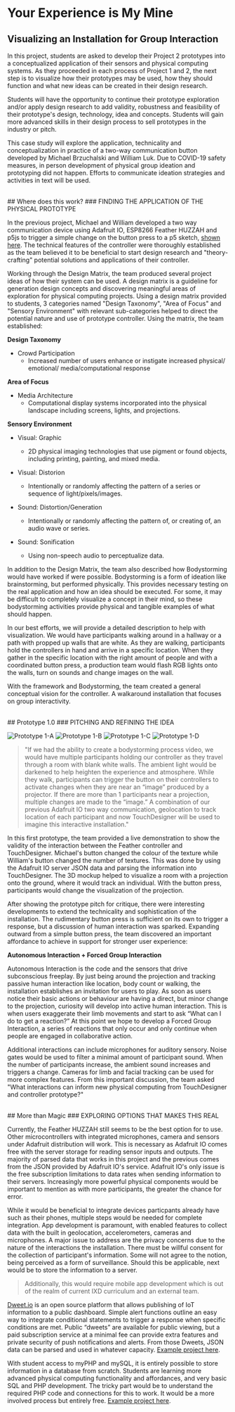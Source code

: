 # Your Experience is My Mine
## Visualizing an Installation for Group Interaction

In this project, students are asked to develop their Project 2 prototypes into a conceptualized application of their sensors and physical computing systems. As they proceeded in each process of Project 1 and 2, the next step is to visualize how their prototypes may be used, how they should function and what new ideas can be created in their design research.

Students will have the opportunity to continue their prototype exploration and/or apply design research to add validity, robustness and feasibility of their prototype's design, technology, idea and concepts. Students will gain more advanced skills in their design process to sell prototypes in the industry or pitch.

This case study will explore the application, technicality and conceptualization in practice of a two-way communication button developed by Michael Brzuchalski and William Luk. Due to COVID-19 safety measures, in person development of physical group ideation and prototyping did not happen. Efforts to communicate ideation strategies and activities in text will be used.

<br/>
## Where does this work?
### FINDING THE APPLICATION OF THE PHYSICAL PROTOTYPE

In the previous project, Michael and William developed a two way communication device using Adafruit IO, ESP8266 Feather HUZZAH and p5js to trigger a simple change on the button press to a p5 sketch, [shown here](https://www.youtube.com/watch?v=kvUjG0uZmqE). The technical features of the controller were thoroughly established as the team believed it to be beneficial to start design research and "theory-crafting" potential solutions and applications of their controller.

Working through the Design Matrix, the team produced several project ideas of how their system can be used. A design matrix is a guideline for generation design concepts and discovering meaningful areas of exploration for physical computing projects. Using a design matrix provided to students, 3 categories named "Design Taxonomy", "Area of Focus" and "Sensory Environment" with relevant sub-categories helped to direct the potential nature and use of prototype controller. Using the matrix, the team established:

**Design Taxonomy**
* Crowd Participation
  - Increased number of users enhance or instigate increased physical/ emotional/ media/computational response
  
**Area of Focus**
* Media Architecture
  - Computational display systems incorporated into the physical landscape including screens, lights, and projections.
  
**Sensory Environment**
* Visual: Graphic
  - 2D physical imaging technologies that use pigment or found objects, including printing, painting, and mixed media.
  
* Visual: Distorion
  - Intentionally or randomly affecting the pattern of a series or sequence of light/pixels/images.
  
* Sound: Distortion/Generation
  - Intentionally or randomly affecting the pattern of, or creating of, an audio wave or series.
  
* Sound: Sonification
  - Using non-speech audio to perceptualize data.

In addition to the Design Matrix, the team also described how Bodystorming would have worked if were possible. Bodystorming is a form of ideation like brainstorming, but performed physically. This provides necessary testing on the real application and how an idea should be executed. For some, it may be difficult to completely visualize a concept in their mind, so these bodystorming activities provide physical and tangible examples of what should happen.

In our best efforts, we will provide a detailed description to help with visualization. We would have participants walking around in a hallway or a path with propped up walls that are white. As they are walking, participants hold the controllers in hand and arrive in a specific location. When they gather in the specific location with the right amount of people and with a coordinated button press, a production team would flash RGB lights onto the walls, turn on sounds and change images on the wall.

With the framework and Bodystorming, the team created a general conceptual vision for the controller. A walkaround installation that focuses on group interactivity.

<br/>
## Prototype 1.0
### PITCHING AND REFINING THE IDEA

![Prototype 1-A](/images/TDMovieOut.0.jpg) ![Prototype 1-B](/images/TDMovieOut.1.jpg) ![Prototype 1-C](/images/TDMovieOut.2.jpg) ![Prototype 1-D](/images/TDMovieOut.3.jpg)


>"If we had the ability to create a bodystorming process video, we would have multiple participants holding our controller as they travel through a room with blank white walls. The ambient light would be darkened to help heighten the experience and atmosphere. While they walk, participants can trigger the button on their controllers to activate changes when they are near an “image” produced by a projector. If there are more than 1 participants near a projection, multiple changes are made to the “image.” 
A combination of our previous Adafruit IO two way communication, geolocation to track location of each participant and now TouchDesigner will be used to imagine this interactive installation."

In this first prototype, the team provided a live demonstration to show the validity of the interaction between the Feather controller and TouchDesigner. Michael's button changed the colour of the texture while William's button changed the number of textures. This was done by using the Adafruit IO server JSON data and parsing the information into TouchDesigner. The 3D mockup helped to visualize a room with a projection onto the ground, where it would track an individual. With the button press, participants would change the visualization of the projection.

After showing the prototype pitch for critique, there were interesting developments to extend the technicality and sophistication of the installation. The rudimentary button press is sufficient on its own to trigger a response, but a discussion of human interaction was sparked. Expanding outward from a simple button press, the team discovered an important affordance to achieve in support for stronger user experience:

**Autonomous Interaction + Forced Group Interaction**

Autonomous Interaction is the code and the sensors that drive subconscious freeplay. By just being around the projection and tracking passive human interaction like location, body count or walking, the installation establishes an invitation for users to play. As soon as users notice their basic actions or behaviour are having a direct, but minor change to the projection, curiosity will develop into active human interaction. This is when users exaggerate their limb movements and start to ask “What can I do to get a reaction?” At this point we hope to develop a Forced Group Interaction, a series of reactions that only occur and only continue when people are engaged in collaborative action.

Additional interactions can include microphones for auditory sensory. Noise gates would be used to filter a minimal amount of participant sound. When the number of participants increase, the ambient sound increases and triggers a change. Cameras for limb and facial tracking can be used for more complex features. From this important discussion, the team asked "What interactions can inform new physical computing from TouchDesigner and controller prototype?"

<br/>
## More than Magic
### EXPLORING OPTIONS THAT MAKES THIS REAL

Currently, the Feather HUZZAH still seems to be the best option for to use. Other microcontrollers with integrated microphones, camera and sensors under Adafruit distribution will work. This is necessary as Adafruit IO comes free with the server storage for reading sensor inputs and outputs. The majority of parsed data that works in this project and the previous comes from the JSON provided by Adafruit IO's service. Adafruit IO's only issue is the free subscription limitations to data rates when sending information to their servers. Increasingly more powerful physical components would be important to mention as with more participants, the greater the chance for error.

While it would be beneficial to integrate devices particpants already have such as their phones, multiple steps would be needed for complete integration. App development is paramount, with enabled features to collect data with the built in geolocation, accelerometers, cameras and microphones. A major issue to address are the privacy concerns due to the nature of the interactions the installation. There must be willful consent for the collection of participant's information. Some will not agree to the notion, being perceived as a form of surveillance. Should this be applicable, next would be to store the information to a server.
>Additionally, this would require mobile app development which is out of the realm of current IXD curriculum and an external team.


[Dweet.io](http://dweet.io/) is an open source platform that allows publishing of IoT information to a public dashboard. Simple alert functions outline an easy way to integrate conditional statements to trigger a response when specific conditions are met. Public “dweets” are available for public viewing, but a paid subscription service at a minimal fee can provide extra features and private security of push notifications and alerts. From those Dweets, JSON data can be parsed and used in whatever capacity.
[Example project here](https://subscription.packtpub.com/book/hardware_and_creative/9781785286582/1/ch01lvl1sec15/sending-data-to-the-cloud).

With student access to myPHP and mySQL, it is entirely possible to store information in a database from scratch. Students are learning more advanced physical computing functionality and affordances, and very basic SQL and PHP development. The tricky part would be to understand the required PHP code and connections for this to work. It would be a more involved process but entirely free.
[Example project here](https://theiotprojects.com/insert-data-into-mysql-database-with-esp8266/).
